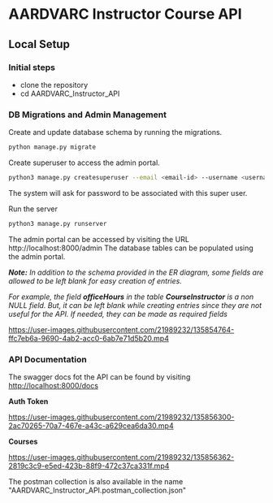 # AARDVARC Instructor Course API

## Local Setup

### Initial steps

- clone the repository
- cd AARDVARC_Instructor_API

### DB Migrations and Admin Management

Create and update database schema by running the migrations.
```bash
python manage.py migrate
```

Create superuser to access the admin portal.
```bash
python3 manage.py createsuperuser --email <email-id> --username <username>
```
The system will ask for password to be associated with this super user.

Run the server
```bash
python3 manage.py runserver
```

The admin portal can be accessed by visiting the URL http://localhost:8000/admin
The database tables can be populated using the admin portal. 

***Note:*** *In addition to the schema provided in the ER diagram, some fields are allowed to be left blank for easy creation of entries.* 

*For example, the field **officeHours** in the table **CourseInstructor** is a non NULL field. But, it can be left blank while creating entries since they are not useful for the API. If needed, they can be made as required fields*



https://user-images.githubusercontent.com/21989232/135854764-ffc7eb6a-9690-4ab2-acc0-6ab7e71d5b20.mp4



### API Documentation

The swagger docs fot the API can be found by visiting <a href="http://localhost:8000/docs" target="_blank">http://localhost:8000/docs</a>

**Auth Token**


https://user-images.githubusercontent.com/21989232/135856300-2ac70265-70a7-467e-a43c-a629cea6da30.mp4


**Courses**


https://user-images.githubusercontent.com/21989232/135856362-2819c3c9-e5ed-423b-88f9-472c37ca331f.mp4


The postman collection is also available in the name "AARDVARC_Instructor_API.postman_collection.json"
